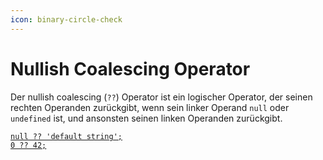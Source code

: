 ```yaml
---
icon: binary-circle-check
---
```


# Nullish Coalescing Operator

Der nullish coalescing (`??`) Operator ist ein logischer Operator, der seinen rechten Operanden zurückgibt, wenn sein linker Operand `null` oder `undefined` ist, und ansonsten seinen linken Operanden zurückgibt.

<pre class="language-javascript"><code class="lang-javascript"><a data-footnote-ref href="#user-content-fn-1">null ?? 'default string';</a>
<a data-footnote-ref href="#user-content-fn-2">0 ?? 42;</a>
</code></pre>



[^1]: "default string"

[^2]: 0
